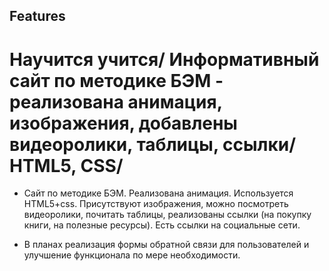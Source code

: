 ## Features

# Научится учится/ Информативный сайт по методике БЭМ - реализована анимация, изображения, добавлены видеоролики, таблицы, ссылки/ HTML5, CSS/
- Сайт по методике БЭМ. Реализована анимация. Используется HTML5+css. 
Присутствуют изображения, можно посмотреть видеоролики, почитать таблицы, реализованы ссылки (на покупку книги, на полезные ресурсы). Есть ссылки на социальные сети.

- В планах реализация формы обратной связи для пользователей и улучшение функционала по мере необходимости.
